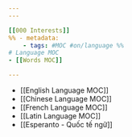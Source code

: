 ```yaml
---
---

[[000 Interests]]
%% - metadata:
	- tags: #MOC #on/language %%
# Language MOC
- [[Words MOC]]

---
```

- [[English Language MOC]]
- [[Chinese Language MOC]]
- [[French Language MOC]]
- [[Latin Language MOC]]
- [[Esperanto - Quốc tế  ngữ]]